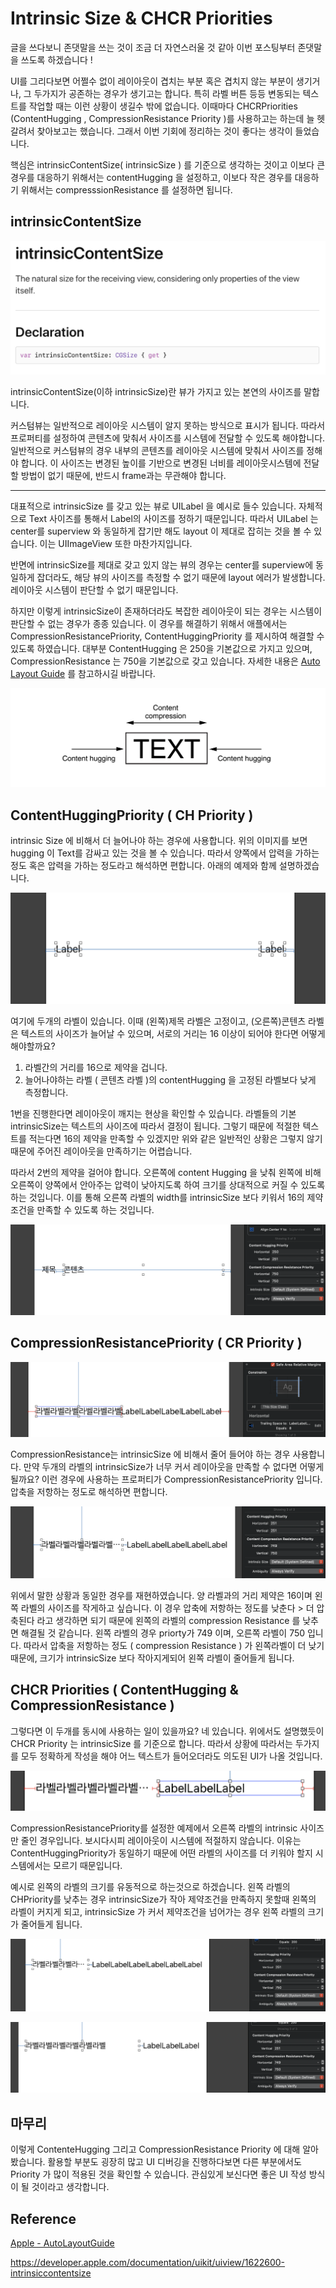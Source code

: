 # Intrinsic Size & CHCR Priorities

글을 쓰다보니 존댓말을 쓰는 것이 조금 더 자연스러울 것 같아 이번 포스팅부터 존댓말을 쓰도록 하겠습니다 !

UI를 그리다보면 어쩔수 없이 레이아웃이 겹치는 부분 혹은 겹치지 않는 부분이 생기거나, 그 두가지가 공존하는 경우가 생기고는 합니다. 특히 라벨 버튼 등등 변동되는 텍스트를 작업할 때는 이런 상황이 생길수 밖에 없습니다. 이때마다 CHCRPriorities (ContentHugging , CompressionResistance Priority )를 사용하고는 하는데 늘 헷갈려서 찾아보고는 했습니다. 그래서 이번 기회에 정리하는 것이 좋다는 생각이 들었습니다.

핵심은 intrinsicContentSize( intrinsicSize ) 를 기준으로 생각하는 것이고 이보다 큰 경우를 대응하기 위해서는 contentHugging 을 설정하고, 이보다 작은 경우를 대응하기 위해서는 compresssionResistance 를 설정하면 됩니다.

 

## intrinsicContentSize

<img src="./images/intrinsic_priority_1.png" style="zoom:50%;" />

intrinsicContentSize(이하 intrinsicSize)란 뷰가 가지고 있는 본연의 사이즈를 말합니다. 

커스텀뷰는 일반적으로 레이아웃 시스템이 알지 못하는 방식으로 표시가 됩니다. 따라서 프로퍼티를 설정하여 콘텐츠에 맞춰서 사이즈를 시스템에 전달할 수 있도록 해야합니다. 일반적으로 커스텀뷰의 경우 내부의 콘텐츠를 레이아웃 시스템에 맞춰서 사이즈를 정해야 합니다. 이 사이즈는 변경된 높이를 기반으로 변경된 너비를 레이아웃시스템에 전달할 방법이 없기 때문에, 반드시 frame과는 무관해야 합니다.

---

대표적으로 intrinsicSize 를 갖고 있는 뷰로 UILabel 을 예시로 들수 있습니다. 자체적으로 Text 사이즈를 통해서 Label의 사이즈를 정하기 때문입니다. 따라서 UILabel 는 center를 superview 와 동일하게 잡기만 해도 layout 이 제대로 잡히는 것을 볼 수 있습니다. 이는 UIImageView 또한 마찬가지입니다.

반면에 intrinsicSize를 제대로 갖고 있지 않는 뷰의 경우는 center를 superview에 동일하게 잡더라도, 해당 뷰의 사이즈를 측정할 수 없기 때문에 layout 에러가 발생합니다. 레이아웃 시스템이 판단할 수 없기 때문입니다.

하지만 이렇게 intrinsicSize이 존재하더라도 복잡한 레이아웃이 되는 경우는 시스템이 판단할 수 없는 경우가 종종 있습니다. 이 경우를 해결하기 위해서 애플에서는 CompressionResistancePriority, ContentHuggingPriority 를 제시하여 해결할 수 있도록 하였습니다. 대부분 ContentHugging 은 250을 기본값으로 가지고 있으며, CompressionResistance 는 750을 기본값으로 갖고 있습니다. 자세한 내용은 [Auto Layout Guide](https://developer.apple.com/library/archive/documentation/UserExperience/Conceptual/AutolayoutPG/AnatomyofaConstraint.html#//apple_ref/doc/uid/TP40010853-CH9-SW1) 를 참고하시길 바랍니다.



![](./images/intrinsic_priority_2.png)



## ContentHuggingPriority ( CH Priority )

intrinsic Size 에 비해서 더 늘어나야 하는 경우에 사용합니다. 위의 이미지를 보면 hugging 이 Text를 감싸고 있는 것을 볼 수 있습니다. 따라서 양쪽에서 압력을 가하는 정도 혹은 압력을 가하는 정도라고 해석하면 편합니다. 아래의 예제와 함께 설명하겠습니다.

![](./images/intrinsic_priority_3.png)

여기에 두개의 라벨이 있습니다. 이때 (왼쪽)제목 라벨은 고정이고, (오른쪽)콘텐츠 라벨은 텍스트의 사이즈가 늘어날 수 있으며, 서로의 거리는 16 이상이 되어야 한다면 어떻게 해야할까요?

1. 라벨간의 거리를 16으로 제약을 겁니다.
2. 늘어나야하는 라벨 ( 콘텐츠 라벨 )의 contentHugging 을 고정된 라벨보다 낮게 측정합니다.

1번을 진행한다면 레이아웃이 깨지는 현상을 확인할 수 있습니다. 라벨들의 기본 intrinsicSize는 텍스트의 사이즈에 따라서 결정이 됩니다. 그렇기 때문에 적절한 텍스트를 적는다면 16의 제약을 만족할 수 있겠지만 위와 같은 일반적인 상황은 그렇지 않기 때문에 주어진 레이아웃을 만족하기는 어렵습니다.

따라서 2번의 제약을 걸어야 합니다. 오른쪽에 content Hugging 을 낮춰 왼쪽에 비해 오른쪽이 양쪽에서 안아주는 압력이 낮아지도록 하여 크기를 상대적으로 커질 수 있도록 하는 것입니다. 이를 통해 오른쪽 라벨의 width를 intrinsicSize 보다 키워서 16의 제약조건을 만족할 수 있도록 하는 것입니다.

![](./images/intrinsic_priority_4.png)

## CompressionResistancePriority ( CR Priority )

![](./images/intrinsic_priority_5.png)

CompressionResistance는 intrinsicSize 에 비해서 줄어 들어야 하는 경우 사용합니다. 만약 두개의 라벨의 intrinsicSize가 너무 커서 레이아웃을 만족할 수 없다면 어떻게 될까요? 이런 경우에 사용하는 프로퍼티가 CompressionResistancePriority 입니다. 압축을 저항하는 정도로 해석하면 편합니다.

![](./images/intrinsic_priority_6.png)

위에서 말한 상황과 동일한 경우를 재현하였습니다. 양 라벨과의 거리 제약은 16이며 왼쪽 라벨의 사이즈를 작게하고 싶습니다. 이 경우 압축에 저항하는 정도를 낮춘다 > 더 압축된다 라고 생각하면 되기 때문에 왼쪽의 라벨의 compression Resistance 를 낮추면 해결될 것 같습니다. 왼쪽 라벨의 경우 priorty가 749 이며, 오른쪽 라벨이 750 입니다. 따라서 압축을 저항하는 정도 ( compression Resistance ) 가 왼쪽라벨이 더 낮기 때문에, 크기가 intrinsicSize 보다 작아지게되어 왼쪽 라벨이 줄어들게 됩니다.



## CHCR Priorities ( ContentHugging & CompressionResistance )

그렇다면 이 두개를 동시에 사용하는 일이 있을까요? 네 있습니다. 위에서도 설명했듯이 CHCR Priority 는 intrinsicSize 를 기준으로 합니다. 따라서 상황에 따라서는 두가지를 모두 정확하게 작성을 해야 어느 텍스트가 들어오더라도 의도된 UI가 나올 것입니다.

![](./images/intrinsic_priority_7.png)

CompressionResistancePriority를 설정한 예제에서 오른쪽 라벨의 intrinsic 사이즈만 줄인 경우입니다. 보시다시피 레이아웃이 시스템에 적절하지 않습니다. 이유는 ContentHuggingPriority가 동일하기 때문에 어떤 라벨의 사이즈를 더 키워야 할지 시스템에서는 모르기 때문입니다.

예시로 왼쪽의 라벨의 크기를 유동적으로 하는것으로 하겠습니다. 왼쪽 라벨의 CHPriority를 낮추는 경우 intrinsicSize가 작아 제약조건을 만족하지 못할때 왼쪽의 라벨이 커지게 되고, intrinsicSize 가 커서 제약조건을 넘어가는 경우 왼쪽 라벨의 크기가 줄어들게 됩니다.

![](./images/intrinsic_priority_8.png)

![](./images/intrinsic_priority_9.png)



## 마무리

이렇게 ContenteHugging 그리고 CompressionResistance Priority 에 대해 알아봤습니다. 활용할 부분도 굉장히 많고 UI 디버깅을 진행하다보면 다른 부분에서도 Priority 가 많이 적용된 것을 확인할 수 있습니다. 관심있게 보신다면 좋은 UI 작성 방식이 될 것이라고 생각합니다.



## Reference 

[Apple - AutoLayoutGuide](https://developer.apple.com/library/archive/documentation/UserExperience/Conceptual/AutolayoutPG/AnatomyofaConstraint.html#//apple_ref/doc/uid/TP40010853-CH9-SW1)

https://developer.apple.com/documentation/uikit/uiview/1622600-intrinsiccontentsize